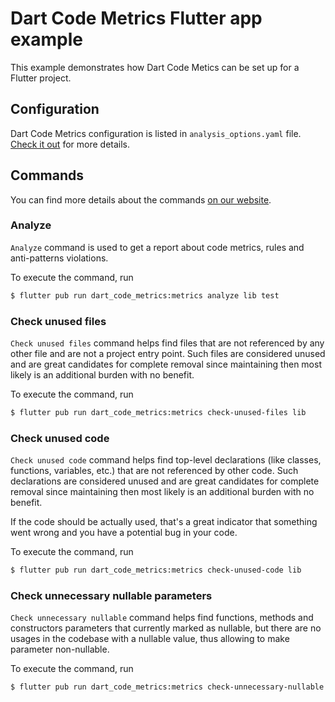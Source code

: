 # Dart Code Metrics Flutter app example

This example demonstrates how Dart Code Metics can be set up for a Flutter project.

## Configuration

Dart Code Metrics configuration is listed in `analysis_options.yaml` file. [Check it out](analysis_options.yaml) for more details.

## Commands

You can find more details about the commands [on our website](https://dartcodemetrics.dev/docs/cli).

### Analyze

`Analyze` command is used to get a report about code metrics, rules and anti-patterns violations.

To execute the command, run

```sh
$ flutter pub run dart_code_metrics:metrics analyze lib test
```

### Check unused files

`Check unused files` command helps find files that are not referenced by any other file and are not a project entry point.
Such files are considered unused and are great candidates for complete removal since maintaining then most likely is an additional burden with no benefit.

To execute the command, run

```sh
$ flutter pub run dart_code_metrics:metrics check-unused-files lib
```

### Check unused code

`Check unused code` command helps find top-level declarations (like classes, functions, variables, etc.) that are not referenced by other code.
Such declarations are considered unused and are great candidates for complete removal since maintaining then most likely is an additional burden with no benefit.

If the code should be actually used, that's a great indicator that something went wrong and you have a potential bug in your code.

To execute the command, run

```sh
$ flutter pub run dart_code_metrics:metrics check-unused-code lib
```

### Check unnecessary nullable parameters

`Check unnecessary nullable` command helps find functions, methods and constructors parameters that currently marked as nullable, but there are no usages in the codebase with a nullable value, thus allowing to make parameter non-nullable.

To execute the command, run

```sh
$ flutter pub run dart_code_metrics:metrics check-unnecessary-nullable lib
```
